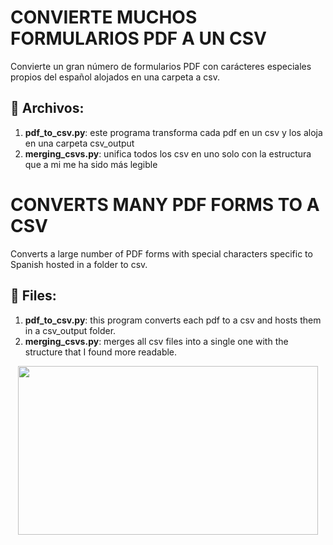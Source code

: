 # CONVIERTE MUCHOS FORMULARIOS PDF A UN CSV
Convierte un gran número de formularios PDF con carácteres especiales propios del español alojados en una carpeta a csv.
## :open_file_folder: Archivos:
1. **pdf_to_csv.py**: este programa transforma cada pdf en un csv y los aloja en una carpeta csv_output 
2. **merging_csvs.py**: unifica todos los csv en uno solo con la estructura que a mi me ha sido más legible



# CONVERTS MANY PDF FORMS TO A CSV
Converts a large number of PDF forms with special characters specific to Spanish hosted in a folder to csv.
## :open_file_folder: Files:
1. **pdf_to_csv.py**: this program converts each pdf to a csv and hosts them in a csv_output folder. 
2. **merging_csvs.py**: merges all csv files into a single one with the structure that I found more readable.

<p align="center"><img src="https://media.giphy.com/media/v1.Y2lkPTc5MGI3NjExYno0ejkzNmpob2ZrbGhsZXA4Y29lZmszdW5pbTY5N3c1MHA4Z21rbCZlcD12MV9naWZzX3NlYXJjaCZjdD1n/39oBYsM6XaLkpwqOKE/giphy.gif" width="480" height="270" class="giphy-embed"/></p>
